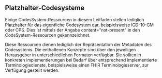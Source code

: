 ## Platzhalter-Codesysteme

Einige CodesSystem-Ressourcen in diesem Leitfaden stellen lediglich Platzhalter für das eigentliche Codesystem dar, beispielsweise ICD-10-GM oder OPS. Dies ist mittels der Angabe content="not-present" in den CodeSystem-Ressourcen gekennzeichnet.

Diese Ressourcen dienen lediglich der Repräsentation der Metadaten des Codesystems. Die enthaltenen Konzepte sind über den jeweiligen Herausgeber in unterschiedlichen Formaten verfügbar. Sie sollten in konkreten Implementierungen bei Bedarf über entsprechend implementierte Terminologiedienste, beispielsweise einen FHIR Terminologieserver, zur Verfügung gestellt werden.